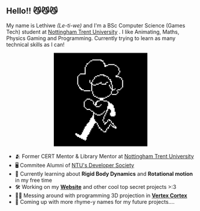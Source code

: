 ## Hello!! 😼😼😼 
My name is Lethiwe *(Le-ti-we)* and I'm a BSc Computer Science (Games Tech) student at [Nottingham Trent University](https://www.ntu.ac.uk/) . I like Animating, Maths, Physics Gaming and Programming.
Currently trying to learn as many technical skills as I can!

<p align="center">
  <img src="TetiRun.gif" alt="animated" width="250" height="250" />
</p>

- 🫂 Former CERT Mentor & Library Mentor at [Nottingham Trent University](https://www.ntu.ac.uk/)
- 🖥️ Commitee Alumni of [NTU's Developer Society](https://github.com/NTUDevSoc)
-  🔭 Currently learning about **Rigid Body Dynamics** and **Rotational motion** in my free time
- 🛠️ Working on my **[Website](https://lethiwe-mwendwa.github.io)** and other cool top secret projects >:3
- 🧑‍🔬 Messing around with programming 3D projection in **[Vertex Cortex](https://github.com/lethiwe-mwendwa/Vertex_Cortex)**
- 📝 Coming up with more rhyme-y names for my future projects....
